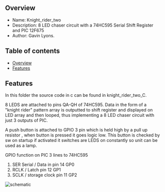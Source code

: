 
Overview
--------------------------------------------
* Name: Knight_rider_two
* Description: 8 LED chaser circuit with a 74HC595 Serial Shift Register and PIC 12F675
* Author: Gavin Lyons.

Table of contents
---------------------------

  * [Overview](#overview)
  * [Features](#features)


Features
----------------------

In this folder the source code in c can be found in  knight_rider_two_C.

8 LEDS are attached to pins QA-QH of 74HC595. Data in the form of 
a "knight rider" pattern array is outputted to shift register
and displayed on LED array and then looped, thus implementing a 8 LED chaser circuit
with just 3 outputs of PIC. 

A push button is attached to GPIO 3 pin   which is held 
high by a pull up resistor , when button is pressed  it goes logic low.
This button is checked by sw on startup if activated it switches are LEDS
on constantly so unit can be used as a lamp.



GPIO function on PIC 3 lines to 74HC595

1. SER Serial / Data in pin 14   GP0
2. RCLK / Latch pin 12  GP1
3. SCLK / storage clock pin 11  GP2



![schematic ](https://github.com/gavinlyonsrepo/pic_12F675_projects/blob/master/images/shift.png)

